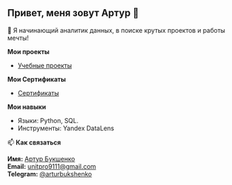 ## Привет, меня зовут Артур 👋

🐧 Я начинающий аналитик данных, в поиске крутых проектов и работы мечты! 

__Мои проекты__
- [Учебные проекты](https://github.com/abukshenko/Educational-projects)

__Мои Сертификаты__
- [Сертификаты](https://github.com/abukshenko/Certificates)


__Мои навыки__
- Языки: Python, SQL.
- Инструменты: Yandex DataLens


📫 __Как связаться__

**Имя:** [Артур Букшенко](https://github.com/abukshenko)  
**Email:** [unitpro9111@gmail.com](mailto:unitpro9111@gmail.com)  
**Telegram:** [@arturbukshenko](https://t.me/arturbukshenko) 
